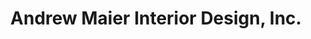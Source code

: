 ---
title: "Andrew Maier Interior Design, Inc."
url: /locust-valley/andrew-maier-interior-design-inc/
shop: interior decoration
---